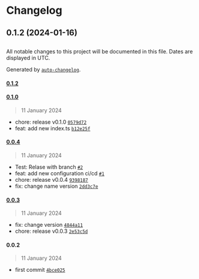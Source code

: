 # Changelog

## 0.1.2 (2024-01-16)

##

All notable changes to this project will be documented in this file. Dates are displayed in UTC.

Generated by [`auto-changelog`](https://github.com/CookPete/auto-changelog).

#### [0.1.2](https://github.com/dimasknitto/example-release-it/compare/0.1.0...0.1.2)

#### [0.1.0](https://github.com/dimasknitto/example-release-it/compare/0.0.4...0.1.0)

> 11 January 2024

- chore: release v0.1.0 [`0579d72`](https://github.com/dimasknitto/example-release-it/commit/0579d7222c6b4f91878d2b1159fe0914d372cbb9)
- feat: add new index.ts [`b12e25f`](https://github.com/dimasknitto/example-release-it/commit/b12e25f9c5b0a5b945e7a206031ec88781b4c179)

#### [0.0.4](https://github.com/dimasknitto/example-release-it/compare/0.0.3...0.0.4)

> 11 January 2024

- Test: Relase with branch [`#2`](https://github.com/dimasknitto/example-release-it/pull/2)
- feat: add new configuration ci/cd [`#1`](https://github.com/dimasknitto/example-release-it/pull/1)
- chore: release v0.0.4 [`9398187`](https://github.com/dimasknitto/example-release-it/commit/939818740a6ee4b218313ad9c741ea1774a26530)
- fix: change name version [`2dd3c7e`](https://github.com/dimasknitto/example-release-it/commit/2dd3c7ed165341879e8f43b7429f74bf36c58271)

#### [0.0.3](https://github.com/dimasknitto/example-release-it/compare/0.0.2...0.0.3)

> 11 January 2024

- fix: change version [`4844a11`](https://github.com/dimasknitto/example-release-it/commit/4844a11aa88a307c88f94567f7745be0e756ccb8)
- chore: release v0.0.3 [`2e53c5d`](https://github.com/dimasknitto/example-release-it/commit/2e53c5de02eb7be3f69f7f04ddcf2c311f8c558a)

#### 0.0.2

> 11 January 2024

- first commit [`4bce025`](https://github.com/dimasknitto/example-release-it/commit/4bce025577757405f3a71399a4b4921f22611c87)
